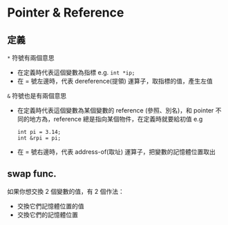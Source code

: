 # Pointer & Reference

## 定義


`*` 符號有兩個意思
* 在定義時代表這個變數為指標 e.g. `int *ip;`
* 在 = 號左邊時，代表 dereference(提領) 運算子，取指標的值，產生左值

`&` 符號也是有兩個意思
* 在定義時代表這個變數為某個變數的 reference (參照、別名)，和 pointer 不同的地方為，reference 總是指向某個物件，在定義時就要給初值
  e.g 
  ```
  int pi = 3.14;
  int &rpi = pi;
  ```
* 在 = 號右邊時，代表 address-of(取址) 運算子，把變數的記憶體位置取出

## swap func.
如果你想交換 2 個變數的值，有 2 個作法：
* 交換它們記憶體位置的值
* 交換它們的記憶體位置

